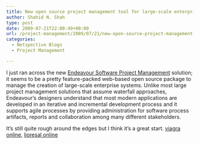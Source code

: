 ```yaml
---
title: New open source project management tool for large-scale enterprise systems
author: Shahid N. Shah
type: post
date: 2009-07-21T22:00:49+00:00
url: /project-management/2009/07/21/new-open-source-project-management-tool-for-large-scale-enterprise-systems/
categories:
  - Netspective Blogs
  - Project Management

---
```

I just ran across the new [Endeavour Software Project Management][1] solution; it seems to be a pretty feature-packed web-based open source package to manage the creation of large-scale enterprise systems. Unlike most large project management solutions that assume waterfall approaches, Endeavour&#8217;s designers understand that most modern applications are developed in an iterative and incremental development process and it supports agile processes by providing administration for software process artifacts, reports and collaboration among many different stakeholders. 

It&#8217;s still quite rough around the edges but I think it&#8217;s a great start. [viagra online][2], [lioresal online][3]

 [1]: http://endeavour-mgmt.sourceforge.net/
 [2]: https://pills24h.com/buy-viagra-online-without-prescription/
 [3]: http://prestige-pharmacy.com/buy-lioresal-baclofen/